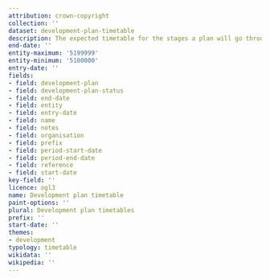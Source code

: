 ```yaml
---
attribution: crown-copyright
collection: ''
dataset: development-plan-timetable
description: The expected timetable for the stages a plan will go through
end-date: ''
entity-maximum: '5199999'
entity-minimum: '5100000'
entry-date: ''
fields:
- field: development-plan
- field: development-plan-status
- field: end-date
- field: entity
- field: entry-date
- field: name
- field: notes
- field: organisation
- field: prefix
- field: period-start-date
- field: period-end-date
- field: reference
- field: start-date
key-field: ''
licence: ogl3
name: Development plan timetable
paint-options: ''
plural: Development plan timetables
prefix: ''
start-date: ''
themes:
- development
typology: timetable
wikidata: ''
wikipedia: ''
---
```

